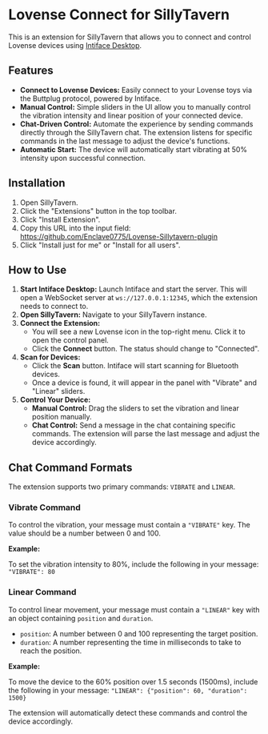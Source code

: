 
# Lovense Connect for SillyTavern

This is an extension for SillyTavern that allows you to connect and control Lovense devices using [Intiface Desktop](https://intiface.com/).

## Features

*   **Connect to Lovense Devices:** Easily connect to your Lovense toys via the Buttplug protocol, powered by Intiface.
*   **Manual Control:** Simple sliders in the UI allow you to manually control the vibration intensity and linear position of your connected device.
*   **Chat-Driven Control:** Automate the experience by sending commands directly through the SillyTavern chat. The extension listens for specific commands in the last message to adjust the device's functions.
*   **Automatic Start:** The device will automatically start vibrating at 50% intensity upon successful connection.

## Installation

1.  Open SillyTavern.
2.  Click the "Extensions" button in the top toolbar.
3.  Click "Install Extension".
4.  Copy this URL into the input field: https://github.com/Enclave0775/Lovense-Sillytavern-plugin
5.  Click "Install just for me" or "Install for all users".

## How to Use

1.  **Start Intiface Desktop:** Launch Intiface and start the server. This will open a WebSocket server at `ws://127.0.0.1:12345`, which the extension needs to connect to.
2.  **Open SillyTavern:** Navigate to your SillyTavern instance.
3.  **Connect the Extension:**
    *   You will see a new Lovense icon in the top-right menu. Click it to open the control panel.
    *   Click the **Connect** button. The status should change to "Connected".
4.  **Scan for Devices:**
    *   Click the **Scan** button. Intiface will start scanning for Bluetooth devices.
    *   Once a device is found, it will appear in the panel with "Vibrate" and "Linear" sliders.
5.  **Control Your Device:**
    *   **Manual Control:** Drag the sliders to set the vibration and linear position manually.
    *   **Chat Control:** Send a message in the chat containing specific commands. The extension will parse the last message and adjust the device accordingly.

## Chat Command Formats

The extension supports two primary commands: `VIBRATE` and `LINEAR`.

### Vibrate Command

To control the vibration, your message must contain a `"VIBRATE"` key. The value should be a number between 0 and 100.

**Example:**

To set the vibration intensity to 80%, include the following in your message:
`"VIBRATE": 80`

### Linear Command

To control linear movement, your message must contain a `"LINEAR"` key with an object containing `position` and `duration`.
*   `position`: A number between 0 and 100 representing the target position.
*   `duration`: A number representing the time in milliseconds to take to reach the position.

**Example:**

To move the device to the 60% position over 1.5 seconds (1500ms), include the following in your message:
`"LINEAR": {"position": 60, "duration": 1500}`

The extension will automatically detect these commands and control the device accordingly.
